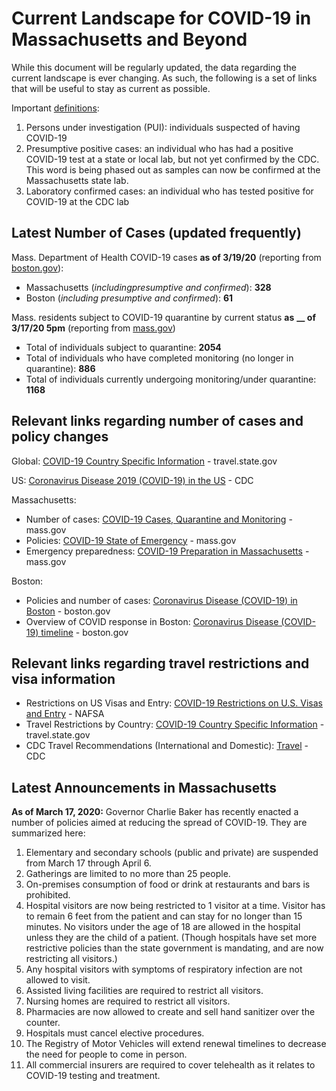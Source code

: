 # Current Landscape for COVID-19 in Massachusetts and Beyond

While this document will be regularly updated, the data regarding the current landscape is ever changing. As such, the following is a set of links that will be useful to stay as current as possible.

Important [definitions](https://www.cdc.gov/coronavirus/2019-ncov/php/reporting-pui.html%20):

1. Persons under investigation \(PUI\): individuals suspected of having COVID-19
2. Presumptive positive cases: an individual who has had a positive COVID-19 test at a state or local lab, but not yet confirmed by the CDC. This word is being phased out as samples can now be confirmed at the Massachusetts state lab.
3. Laboratory confirmed cases: an individual who has tested positive for COVID-19 at the CDC lab

## Latest Number of Cases \(updated frequently\)

Mass. Department of Health COVID-19 cases **as of 3/19/20** \(reporting from [boston.gov](https://www.boston.gov/news/coronavirus-disease-covid-19-boston)\):

* Massachusetts \(_includingpresumptive and confirmed_\): **328**
* Boston \(_including presumptive and confirmed_\): **61**

Mass. residents subject to COVID-19 quarantine by current status **as** **\_\_ of 3/17/20 5pm** \(reporting from [mass.gov](https://www.mass.gov/info-details/covid-19-cases-quarantine-and-monitoring)\)

* Total of individuals subject to quarantine: **2054**
* Total of individuals who have completed monitoring \(no longer in quarantine\): **886**
* Total of individuals currently undergoing monitoring/under quarantine: **1168**

## Relevant links regarding number of cases and policy changes

Global: [COVID-19 Country Specific Information](https://travel.state.gov/content/travel/en/traveladvisories/COVID-19-Country-Specific-Information.html) - travel.state.gov

US: [Coronavirus Disease 2019 \(COVID-19\) in the US](https://www.cdc.gov/coronavirus/2019-ncov/cases-in-us.html) - CDC

Massachusetts:

* Number of cases: [COVID-19 Cases, Quarantine and Monitoring](https://www.mass.gov/info-details/covid-19-cases-quarantine-and-monitoring) - mass.gov
* Policies: [COVID-19 State of Emergency](https://www.mass.gov/info-details/covid-19-state-of-emergency) - mass.gov
* Emergency preparedness: [COVID-19 Preparation in Massachusetts](https://www.mass.gov/info-details/covid-19-preparation-in-massachusetts) - mass.gov 

Boston:

* Policies and number of cases: [Coronavirus Disease \(COVID-19\) in Boston](https://www.boston.gov/news/coronavirus-disease-covid-19-boston) - boston.gov
* Overview of COVID response in Boston: [Coronavirus Disease \(COVID-19\) timeline](https://www.boston.gov/departments/public-health-commission/coronavirus-timeline) - boston.gov

## Relevant links regarding travel restrictions and visa information

* Restrictions on US Visas and Entry: [COVID-19 Restrictions on U.S. Visas and Entry](https://www.nafsa.org/regulatory-information/covid-19-restrictions-us-visas-and-entry) - NAFSA
* Travel Restrictions by Country: [COVID-19 Country Specific Information](https://travel.state.gov/content/travel/en/traveladvisories/COVID-19-Country-Specific-Information.html) - travel.state.gov
* CDC Travel Recommendations \(International and Domestic\): [Travel](https://www.cdc.gov/coronavirus/2019-ncov/travelers/index.html) - CDC

## **Latest Announcements in Massachusetts**

**As of March 17, 2020:** Governor Charlie Baker has recently enacted a number of policies aimed at reducing the spread of COVID-19. They are summarized here:

1. Elementary and secondary schools \(public and private\) are suspended from March 17 through April 6.
2. Gatherings are limited to no more than 25 people.
3. On-premises consumption of food or drink at restaurants and bars is prohibited.
4. Hospital visitors are now being restricted to 1 visitor at a time. Visitor has to remain 6 feet from the patient and can stay for no longer than 15 minutes. No visitors under the age of 18 are allowed in the hospital unless they are the child of a patient. \(Though hospitals have set more restrictive policies than the state government is mandating, and are now restricting all visitors.\)
5. Any hospital visitors with symptoms of respiratory infection are not allowed to visit.
6. Assisted living facilities are required to restrict all visitors.
7. Nursing homes are required to restrict all visitors.
8. Pharmacies are now allowed to create and sell hand sanitizer over the counter.
9. Hospitals must cancel elective procedures.
10. The Registry of Motor Vehicles will extend renewal timelines to decrease the need for people to come in person.
11. All commercial insurers are required to cover telehealth as it relates to COVID-19 testing and treatment.

